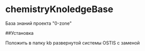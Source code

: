 # chemistryKnoledgeBase

База знаний проекта "0-zone"

##Установка

Положить в папку kb развернутой системы OSTIS с заменой